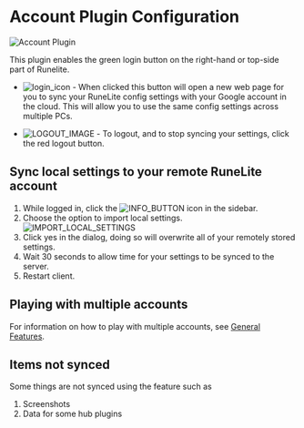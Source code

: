 # Account Plugin Configuration

![Account Plugin](https://i.imgur.com/HUqNxBi.png)

This plugin enables the green login button on the right-hand or top-side part of Runelite. 

- ![login_icon](https://user-images.githubusercontent.com/54762282/87227341-564b1e00-c368-11ea-958f-a924ee11fa6c.png) - When clicked this button will open a new web page for you to sync your RuneLite config settings with your Google account in the cloud. This will allow you to use the same config settings across multiple PCs.


- ![LOGOUT_IMAGE](https://i.imgur.com/LxvaOEL.png) - To logout, and to stop syncing your settings, click the red logout button. 

## Sync local settings to your remote RuneLite account
1. While logged in, click the ![INFO_BUTTON](https://i.imgur.com/UzCmcUM.png) icon in the sidebar.
2. Choose the option to import local settings. ![IMPORT_LOCAL_SETTINGS](https://i.imgur.com/avyoZEr.png)
3. Click yes in the dialog, doing so will overwrite all of your remotely stored settings.
4. Wait 30 seconds to allow time for your settings to be synced to the server.
5. Restart client.

## Playing with multiple accounts
For information on how to play with multiple accounts, see [General Features](https://github.com/runelite/runelite/wiki/General-Features#playing-with-multiple-accounts).

## Items not synced

Some things are not synced using the feature such as 

1. Screenshots
2. Data for some hub plugins